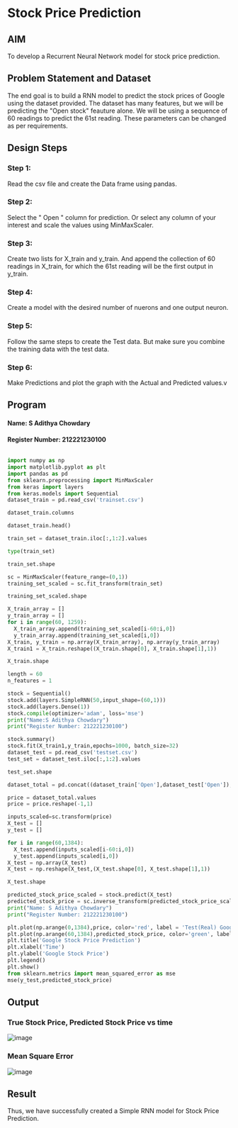 # Stock Price Prediction

## AIM

To develop a Recurrent Neural Network model for stock price prediction.

## Problem Statement and Dataset
The end goal is to build a RNN model to predict the stock prices of Google using the dataset provided. The dataset has many features, but we will be predicting the "Open stock" feauture alone. We will be using a sequence of 60 readings to predict the 61st reading. These parameters can be changed as per requirements.

## Design Steps
### Step 1:
Read the csv file and create the Data frame using pandas.
### Step 2:
Select the " Open " column for prediction. Or select any column of your interest and scale the values using MinMaxScaler.
### Step 3:
Create two lists for X_train and y_train. And append the collection of 60 readings in X_train, for which the 61st reading will be the first output in y_train.
### Step 4:

Create a model with the desired number of nuerons and one output neuron.
### Step 5:

Follow the same steps to create the Test data. But make sure you combine the training data with the test data.
### Step 6:

Make Predictions and plot the graph with the Actual and Predicted values.v

## Program
#### Name: S Adithya Chowdary
#### Register Number: 212221230100

```python

import numpy as np
import matplotlib.pyplot as plt
import pandas as pd
from sklearn.preprocessing import MinMaxScaler
from keras import layers
from keras.models import Sequential
dataset_train = pd.read_csv('trainset.csv')

dataset_train.columns

dataset_train.head()

train_set = dataset_train.iloc[:,1:2].values

type(train_set)

train_set.shape

sc = MinMaxScaler(feature_range=(0,1))
training_set_scaled = sc.fit_transform(train_set)

training_set_scaled.shape

X_train_array = []
y_train_array = []
for i in range(60, 1259):
  X_train_array.append(training_set_scaled[i-60:i,0])
  y_train_array.append(training_set_scaled[i,0])
X_train, y_train = np.array(X_train_array), np.array(y_train_array)
X_train1 = X_train.reshape((X_train.shape[0], X_train.shape[1],1))

X_train.shape

length = 60
n_features = 1

stock = Sequential()
stock.add(layers.SimpleRNN(50,input_shape=(60,1)))
stock.add(layers.Dense(1))
stock.compile(optimizer='adam', loss='mse')
print("Name:S Adithya Chowdary")
print("Register Number: 212221230100")

stock.summary()
stock.fit(X_train1,y_train,epochs=1000, batch_size=32)
dataset_test = pd.read_csv('testset.csv')
test_set = dataset_test.iloc[:,1:2].values

test_set.shape

dataset_total = pd.concat((dataset_train['Open'],dataset_test['Open']),axis=0)

price = dataset_total.values
price = price.reshape(-1,1)

inputs_scaled=sc.transform(price)
X_test = []
y_test = []

for i in range(60,1384):
  X_test.append(inputs_scaled[i-60:i,0])
  y_test.append(inputs_scaled[i,0])
X_test = np.array(X_test)
X_test = np.reshape(X_test,(X_test.shape[0], X_test.shape[1],1))

X_test.shape

predicted_stock_price_scaled = stock.predict(X_test)
predicted_stock_price = sc.inverse_transform(predicted_stock_price_scaled)
print("Name: S Adithya Chowdary")
print("Register Number: 212221230100")

plt.plot(np.arange(0,1384),price, color='red', label = 'Test(Real) Google stock price')
plt.plot(np.arange(60,1384),predicted_stock_price, color='green', label = 'Predicted Google stock price')
plt.title('Google Stock Price Prediction')
plt.xlabel('Time')
plt.ylabel('Google Stock Price')
plt.legend()
plt.show()
from sklearn.metrics import mean_squared_error as mse
mse(y_test,predicted_stock_price)
```
## Output

### True Stock Price, Predicted Stock Price vs time

![image](https://github.com/Adithya-Siddam/rnn-stock-price-prediction/assets/93427248/0ddd8b27-2c2b-4570-84dc-389e9e3d2d27)

### Mean Square Error

![image](https://github.com/Adithya-Siddam/rnn-stock-price-prediction/assets/93427248/cadcf4c1-83ca-48b5-be3c-695237863658)

## Result
Thus, we have successfully created a Simple RNN model for Stock Price Prediction.

